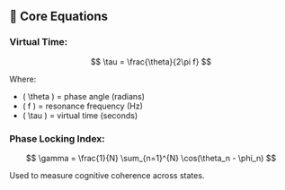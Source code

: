 ## 🧮 Core Equations

### Virtual Time:
$$ \tau = \frac{\theta}{2\pi f} $$

Where:
- \( \theta \) = phase angle (radians)
- \( f \) = resonance frequency (Hz)
- \( \tau \) = virtual time (seconds)

### Phase Locking Index:
$$ \gamma = \frac{1}{N} \sum_{n=1}^{N} \cos(\theta_n - \phi_n) $$

Used to measure cognitive coherence across states.

